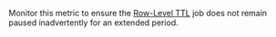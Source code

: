 Monitor this metric to ensure the <a href="https://www.cockroachlabs.com/docs/stable/row-level-ttl">Row-Level TTL</a> job does not remain paused inadvertently for an extended period.